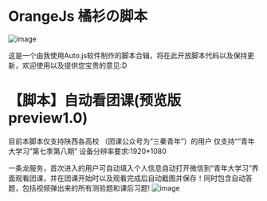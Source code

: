 # OrangeJs 橘衫の脚本
![image](https://github.com/Orange-shirt/OrangeJs/blob/master/OrangeJs_logo.png)

这是一个由我使用Auto.js软件制作的脚本合辑，将在此开放脚本代码以及保持更新，欢迎使用以及提供您宝贵的意见:D

# 【脚本】自动看团课(预览版preview1.0)
目前本脚本仅支持陕西各高校
（团课公众号为“三秦青年”）的用户
仅支持““青年大学习”第七季第八期”
设备分辨率要求:1920*1080

一条龙服务，首次进入的用户可自动填入个人信息自动打开微信到“青年大学习”界面观看团课，并在团课开始时以及观看完成后自动截图并保存！同时包含自动答题，包括视频弹出来的所有测验题和课后习题!
![image](https://github.com/Orange-shirt/OrangeJs/blob/master/Script_author.png)

